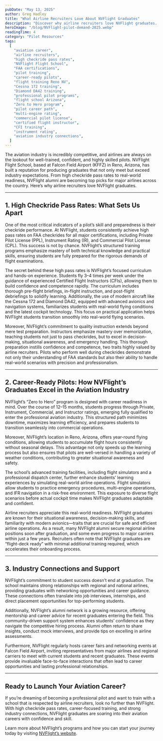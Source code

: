 ```yaml
---
pubDate: "May 13, 2025"
author: Greg Hadley
title: "What Airline Recruiters Love About NVFlight Graduates"
description: "Discover why airline recruiters love NVFlight graduates. With high checkride pass rates, career-ready training, and strong industry connections, NVFlight Flight School in Reno, NV prepares pilots to excel in the aviation industry. Start your journey to the skies today!"
heroImage: "/blog/NVFlight-pilot-demand-2025.webp"
readingTime: 4
category: "Pilot Resources"
tags:
  [
    "aviation career",
    "airline recruiters",
    "high checkride pass rates",
    "NVFlight Flight School",
    "FAA certifications",
    "pilot training",
    "career-ready pilots",
    "flight training Reno NV",
    "Cessna 172 training",
    "Diamond DA42 training",
    "professional pilot programs",
    "flight school Arizona",
    "Zero to Hero program",
    "pilot career path",
    "multi-engine rating",
    "commercial pilot license",
    "certified flight instructor",
    "CFI training",
    "instrument rating",
    "aviation industry connections",
  ]
---
```


The aviation industry is incredibly competitive, and airlines are always on the lookout for well-trained, confident, and highly skilled pilots. NVFlight Flight School, based at Falcon Field Airport (KFFZ) in Reno, Arizona, has built a reputation for producing graduates that not only meet but exceed industry expectations. From high checkride pass rates to real-world readiness, NVFlight alumni are becoming top picks for major airlines across the country. Here’s why airline recruiters love NVFlight graduates.

---

## 1. High Checkride Pass Rates: What Sets Us Apart

One of the most critical indicators of a pilot’s skill and preparedness is their checkride performance. At NVFlight, students consistently achieve high pass rates on FAA checkrides for all major certifications, including Private Pilot License (PPL), Instrument Rating (IR), and Commercial Pilot License (CPL). This success is not by chance. NVFlight’s structured training programs emphasize mastery of both technical knowledge and practical skills, ensuring students are fully prepared for the rigorous demands of flight examinations.

The secret behind these high pass rates is NVFlight’s focused curriculum and hands-on experience. Students fly 3–4 times per week under the guidance of experienced Certified Flight Instructors (CFIs), allowing them to build confidence and competence rapidly. The curriculum includes thorough pre-flight briefings, in-flight instruction, and post-flight debriefings to solidify learning. Additionally, the use of modern aircraft like the Cessna 172 and Diamond DA42, equipped with advanced avionics and navigation systems, familiarizes students with real-world flying conditions and the latest cockpit technology. This focus on practical application helps NVFlight students transition smoothly into real-world flying scenarios.

Moreover, NVFlight’s commitment to quality instruction extends beyond mere test preparation. Instructors emphasize mastery over memorization, teaching students not just to pass checkrides, but to excel in decision-making, situational awareness, and emergency handling. This thorough preparation instills confidence and competence, two traits highly valued by airline recruiters. Pilots who perform well during checkrides demonstrate not only their understanding of FAA standards but also their ability to handle real-world scenarios with precision and professionalism.

---

## 2. Career-Ready Pilots: How NVFlight’s Graduates Excel in the Aviation Industry

NVFlight’s “Zero to Hero” program is designed with career readiness in mind. Over the course of 12–15 months, students progress through Private, Instrument, Commercial, and Instructor ratings, emerging fully qualified to enter the professional aviation industry. This structured path minimizes downtime, maximizes learning efficiency, and prepares students to transition seamlessly into commercial operations.

Moreover, NVFlight’s location in Reno, Arizona, offers year-round flying conditions, allowing students to accumulate flight hours consistently without seasonal delays. This advantage not only speeds up the learning process but also ensures that pilots are well-versed in handling a variety of weather conditions, contributing to greater situational awareness and safety.

The school’s advanced training facilities, including flight simulators and a professional dispatch center, further enhance students’ learning experiences by simulating real-world airline operations. Flight simulators allow students to practice emergency procedures, multi-engine operations, and IFR navigation in a risk-free environment. This exposure to diverse flight scenarios before actual cockpit time makes NVFlight graduates adaptable and confident.

Airline recruiters appreciate this real-world readiness. NVFlight graduates are known for their situational awareness, decision-making skills, and familiarity with modern avionics—traits that are crucial for safe and efficient airline operations. As a result, many NVFlight alumni secure regional airline positions soon after graduation, and some even progress to major carriers within just a few years. Recruiters often note that NVFlight graduates are “flight-deck ready” with minimal additional training required, which accelerates their onboarding process.

---

## 3. Industry Connections and Support

NVFlight’s commitment to student success doesn’t end at graduation. The school maintains strong relationships with regional and national airlines, providing graduates with networking opportunities and career guidance. These connections often translate into job interviews, internships, and direct placement opportunities for top-performing students.

Additionally, NVFlight’s alumni network is a growing resource, offering mentorship and career advice for recent graduates entering the field. This community-driven support system enhances students’ confidence as they navigate the competitive hiring process. Alumni often return to share insights, conduct mock interviews, and provide tips on excelling in airline assessments.

Furthermore, NVFlight regularly hosts career fairs and networking events at Falcon Field Airport, inviting representatives from major airlines and regional carriers to meet with current students and recent graduates. These events provide invaluable face-to-face interactions that often lead to career opportunities and lasting professional relationships.

---

## Ready to Launch Your Aviation Career?

If you’re dreaming of becoming a professional pilot and want to train with a school that is respected by airline recruiters, look no further than NVFlight. With high checkride pass rates, career-focused training, and strong industry connections, NVFlight graduates are soaring into their aviation careers with confidence and skill.

Learn more about NVFlight’s programs and how you can start your journey today by visiting [NVFlight’s website](/).
